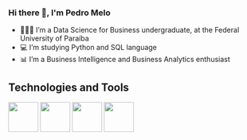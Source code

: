### Hi there 👋, I'm Pedro Melo

- 👨🏽‍🎓 I’m a Data Science for Business undergraduate, at the Federal University of Paraíba
- 💻 I’m studying Python and SQL language
- 📊 I’m a Business Intelligence and Business Analytics enthusiast 

## Technologies and Tools

<img src="https://cdn.jsdelivr.net/gh/devicons/devicon/icons/github/github-original.svg" width = "60" height = "60" /> <img src="https://cdn.jsdelivr.net/gh/devicons/devicon/icons/git/git-original.svg" width = "60" height = "60" /> <img src="https://cdn.jsdelivr.net/gh/devicons/devicon/icons/apple/apple-original.svg" width = "60" height = "60" /> <img src="https://cdn.jsdelivr.net/gh/devicons/devicon/icons/python/python-original.svg" width = "60" height = "60" />


